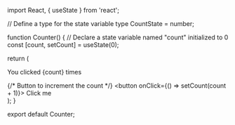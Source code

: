 import React, { useState } from 'react';

// Define a type for the state variable
type CountState = number;

function Counter() {
  // Declare a state variable named "count" initialized to 0
  const [count, setCount] = useState<CountState>(0);

  return (
    <div>
      <p>You clicked {count} times</p>
      {/* Button to increment the count */}
      <button onClick={() => setCount(count + 1)}>
        Click me
      </button>
    </div>
  );
}

export default Counter;
